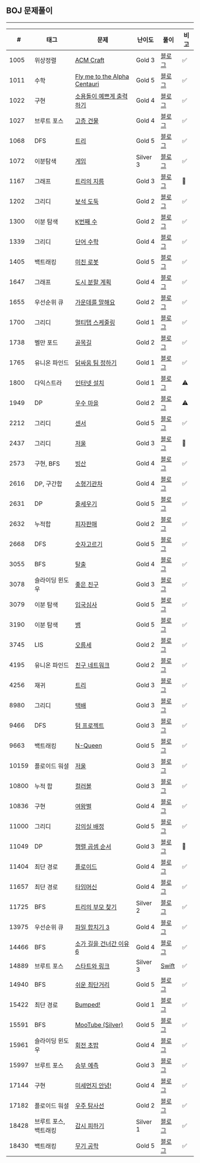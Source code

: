 ## BOJ 문제풀이

------

| #     | 태그        | 문제                                                   | 난이도   | 풀이                                                         | 비고 |
| ----- | ----------- | ------------------------------------------------------ | -------- | ------------------------------------------------------------ | ---- |
| 1005  | 위상정렬 | [ACM Craft](https://www.acmicpc.net/problem/1005) | Gold 3   | [블로그](https://one10004.tistory.com/226)          | ✅    |
| 1011  | 수학  | [Fly me to the Alpha Centauri](https://www.acmicpc.net/problem/1011) | Gold 5   | [블로그](https://one10004.tistory.com/222)          | ✅    |
| 1022  | 구현         | [소용돌이 예쁘게 출력하기](https://www.acmicpc.net/problem/1022)           | Gold 4   | [블로그](https://one10004.tistory.com/200)                   | ✅    |
| 1027  | 브루트 포스  | [고층 건물](https://www.acmicpc.net/problem/1027)   | Gold 4   | [블로그](https://one10004.tistory.com/229)   | ✅    |
| 1068  | DFS         | [트리](https://www.acmicpc.net/problem/1068)           | Gold 5   | [블로그](https://one10004.tistory.com/105)                   | ✅    |
| 1072  | 이분탐색         | [게임](https://www.acmicpc.net/problem/1072)           | Silver 3   | [블로그](https://one10004.tistory.com/129)                   | ✅    |
| 1167  | 그래프 | [트리의 지름](https://www.acmicpc.net/problem/1167)   | Gold 3   | [블로그](https://one10004.tistory.com/228)                   | 🚫   |
| 1202 | 그리디   | [보석 도둑](https://www.acmicpc.net/problem/1202)       | Gold 2   | [블로그](https://one10004.tistory.com/199)                    | ✅    |
| 1300 | 이분 탐색   | [K번째 수](https://www.acmicpc.net/problem/1300)       | Gold 2   | [블로그](https://one10004.tistory.com/188)                    | ✅    |
| 1339 | 그리디   | [단어 수학](https://www.acmicpc.net/problem/1339)       | Gold 4   | [블로그](https://one10004.tistory.com/201)                    | ✅    |
| 1405 | 백트래킹   | [미친 로봇](https://www.acmicpc.net/problem/1405)       | Gold 5   | [블로그](https://one10004.tistory.com/210)                    | ✅    |
| 1647  | 그래프   | [도시 분할 계획](https://www.acmicpc.net/problem/1647)         | Gold 4   | [블로그](https://one10004.tistory.com/198)                    | ✅    |
| 1655  | 우선순위 큐   | [가운데를 말해요](https://www.acmicpc.net/problem/1655)         | Gold 2| [블로그](https://one10004.tistory.com/208)                    | ✅    |
| 1700  | 그리디   | [멀티탭 스케줄링](https://www.acmicpc.net/problem/1700)         | Gold 1   | [블로그](https://one10004.tistory.com/204)                    | ✅    |
| 1738  | 벨만 포드   | [골목길](https://www.acmicpc.net/problem/1738)         | Gold 2   | [블로그](https://one10004.tistory.com/91)                    | ✅    |\
| 1765  | 유니온 파인드   | [닭싸움 팀 정하기](https://www.acmicpc.net/problem/1765)         | Gold 1| [블로그](https://one10004.tistory.com/221)                    | ✅    |
| 1800  | 다익스트라   | [인터넷 설치](https://www.acmicpc.net/problem/1800)         | Gold 1   | [블로그](https://one10004.tistory.com/220)                    |⚠️  |
| 1949  | DP   | [우수 마을](https://www.acmicpc.net/problem/1949)         | Gold 2   | [블로그](https://one10004.tistory.com/215)                    |⚠️  |
| 2212 | 그리디   | [센서](https://www.acmicpc.net/problem/2212)       | Gold 5   | [블로그](https://one10004.tistory.com/191)                    | ✅    |
| 2437 | 그리디   | [저울](https://www.acmicpc.net/problem/2437)       | Gold 3   | [블로그](https://one10004.tistory.com/202)                    | 🚫    |
| 2573 | 구현, BFS | [빙산](https://www.acmicpc.net/problem/2573)       | Gold 4   | [블로그](https://one10004.tistory.com/233)                    | ✅    |
| 2616 | DP, 구간합   | [소형기관차](https://www.acmicpc.net/problem/2616)       | Gold 4   | [블로그](https://one10004.tistory.com/209)                    | ✅    |
| 2631 | DP   | [줄세우기](https://www.acmicpc.net/problem/2631)       | Gold 5   | [블로그](https://one10004.tistory.com/192)                    | ✅    |
| 2632 | 누적합  | [피자판매](https://www.acmicpc.net/problem/2632)       | Gold 2   | [블로그](https://one10004.tistory.com/225)                    | ✅    |
| 2668 | DFS | [숫자고르기](https://www.acmicpc.net/problem/2668)       | Gold 5 | [블로그](https://one10004.tistory.com/232)                    | ✅    |
| 3055  | BFS         | [탈출](https://www.acmicpc.net/problem/3055)           | Gold 4   | [블로그](https://one10004.tistory.com/110)                   | ✅    |
| 3078  | 슬라이딩 윈도우 | [좋은 친구](https://www.acmicpc.net/problem/3078)           | Gold 3   | [블로그](https://one10004.tistory.com/207)                   | ✅    |
| 3079  | 이분 탐색         | [입국심사](https://www.acmicpc.net/problem/3079)           | Gold 5   | [블로그](https://one10004.tistory.com/195)                   | ✅    |
| 3190  | 이분 탐색 | [뱀](https://www.acmicpc.net/problem/3190)           | Gold 5   | [블로그](https://one10004.tistory.com/230)                   | ✅    |
| 3745  | LIS | [오름세](https://www.acmicpc.net/problem/3745)           | Gold 2   | [블로그](https://one10004.tistory.com/216)                   | ✅    |
| 4195  | 유니온 파인드  | [친구 네트워크](https://www.acmicpc.net/problem/4195)           | Gold 2   | [블로그](https://one10004.tistory.com/197)                   | ✅    |
| 4256  | 재귀 | [트리](https://www.acmicpc.net/problem/4256)           | Gold 3   | [블로그](https://one10004.tistory.com/218)                   | ✅    |
| 8980  | 그리디 | [택배](https://www.acmicpc.net/problem/8980)           | Gold 3   | [블로그](https://one10004.tistory.com/214)                   | ✅    |
| 9466  | DFS | [텀 프로젝트](https://www.acmicpc.net/problem/9466)           | Gold 3   | [블로그](https://one10004.tistory.com/205)                   | ✅    |
| 9663  | 백트래킹 | [N-Queen](https://www.acmicpc.net/problem/9663)           | Gold 5   | [블로그](https://one10004.tistory.com/206)                   | ✅    |
| 10159 | 플로이드 워셜   | [저울](https://www.acmicpc.net/problem/10159)      | Gold 3   | [블로그](https://one10004.tistory.com/219)    | ✅    |
| 10800 | 누적 합 | [컬러볼](https://www.acmicpc.net/problem/10800)      | Gold 3   | [블로그](https://one10004.tistory.com/223)    | ✅    |
| 10836 | 구현 | [여왕벌](https://www.acmicpc.net/problem/10836)      | Gold 4   | [블로그](https://one10004.tistory.com/224)    | ✅    |
| 11000 | 그리디   | [강의실 배정](https://www.acmicpc.net/problem/11000)      | Gold 5   | [블로그](https://one10004.tistory.com/203)    | ✅    |
| 11049 | DP   | [행렬 곱셈 순서](https://www.acmicpc.net/problem/11049)       | Gold 3  | [블로그](https://one10004.tistory.com/193)                    | 🚫   |
| 11404 | 최단 경로   | [플로이드](https://www.acmicpc.net/problem/11404)      | Gold 4   | [블로그](https://one10004.tistory.com/84?category=875952)    | ✅    |
| 11657 | 최단 경로   | [타임머신](https://www.acmicpc.net/problem/11657)      | Gold 4   | [블로그](https://one10004.tistory.com/86)                    | ✅    |
| 11725 | BFS   | [트리의 부모 찾기](https://www.acmicpc.net/problem/11725)       | Silver 2  | [블로그](https://one10004.tistory.com/185)                    | ✅    |
| 13975 | 우선순위 큐   | [파일 합치기 3](https://www.acmicpc.net/problem/13975)       | Gold 4  | [블로그](https://one10004.tistory.com/189)                    | ✅    |
| 14466 | BFS| [소가 길을 건너간 이유 6](https://www.acmicpc.net/problem/14466)    | Gold 4  | [블로그](https://one10004.tistory.com/231)     | ✅    |
| 14889 | 브루트 포스 | [스타트와 링크](https://www.acmicpc.net/problem/14889) | Silver 3 | [Swift](https://github.com/One-Two-Min/WD26_Algo/tree/main/BOJ/14889.%20%EC%8A%A4%ED%83%80%ED%8A%B8%EC%99%80%20%EB%A7%81%ED%81%AC) | ✅    |
| 14940 | BFS   | [쉬운 최단거리](https://www.acmicpc.net/problem/14940)       | Gold 5   | [블로그](https://one10004.tistory.com/186)                    | ✅    |
| 15422 | 최단 경로   | [Bumped!](https://www.acmicpc.net/problem/15422)       | Gold 1   | [블로그](https://one10004.tistory.com/87)                    | ✅    |
| 15591 | BFS   | [MooTube (Silver)](https://www.acmicpc.net/problem/15591)       | Gold 5   | [블로그](https://one10004.tistory.com/212)                    | ✅    |
| 15961 | 슬라이딩 윈도우   | [회전 초밥](https://www.acmicpc.net/problem/15961)      | Gold 4   | [블로그](https://one10004.tistory.com/194)    | ✅    |
| 15997 | 브루트 포스  | [승부 예측](https://www.acmicpc.net/problem/15997)      | Gold 3   | [블로그](https://one10004.tistory.com/211)    | ✅    |
| 17144 | 구현   | [미세먼지 안녕!](https://www.acmicpc.net/problem/17144)       | Gold 4   | [블로그](https://one10004.tistory.com/190)                    | ✅    |
| 17182 | 플로이드 워셜   | [우주 탐사선](https://www.acmicpc.net/problem/17182)       | Gold 2   | [블로그](https://one10004.tistory.com/196)                    | ✅    |
| 18428 | 브루트 포스, 백트래킹   | [감시 피하기](https://www.acmicpc.net/problem/18428)       | Silver 1   | [블로그](https://one10004.tistory.com/187)                    | ✅    |
| 18430 | 백트래킹   | [무기 공학](https://www.acmicpc.net/problem/18430)       | Gold 5 | [블로그](https://one10004.tistory.com/213)  | ✅    |


